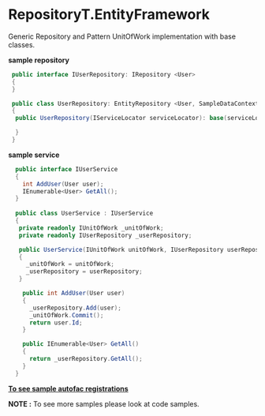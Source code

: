 RepositoryT.EntityFramework
========

Generic Repository and Pattern UnitOfWork implementation with base classes.

**sample repository**
```csharp
 public interface IUserRepository: IRepository <User> 
 {
 }

 public class UserRepository: EntityRepository <User, SampleDataContext> , IUserRepository 
 {
  public UserRepository(IServiceLocator serviceLocator): base(serviceLocator) {

  }
 }
```

**sample service**
```csharp
  public interface IUserService
  {
    int AddUser(User user);
    IEnumerable<User> GetAll();
  }
  
  public class UserService : IUserService
  {
   private readonly IUnitOfWork _unitOfWork;
   private readonly IUserRepository _userRepository;

   public UserService(IUnitOfWork unitOfWork, IUserRepository userRepository)
   {
     _unitOfWork = unitOfWork;
     _userRepository = userRepository;
   }

    public int AddUser(User user)
    {
      _userRepository.Add(user);
      _unitOfWork.Commit();
      return user.Id;
    }

    public IEnumerable<User> GetAll()
    {
      return _userRepository.GetAll();
    }
  }
```

**[To see sample autofac registrations](https://github.com/ziyasal/RepositoryT.EntityFramework/blob/master/RepositoryT.EntityFramework.AutofacConsoleSample/IoC.cs)**

**NOTE :** To see more samples please look at code samples.
